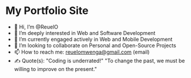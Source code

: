 # My Portfolio Site

- 👋 Hi, I’m @ReuelO
- 👀 I’m deeply interested in Web and Software Development
- 🌱 I’m currently engaged actively in Web and Mobile Development
- 💞️ I’m looking to collaborate on Personal and Open-Source Projects
- 📫 How to reach me: reuelomwenga@gmail.com (email)
- ✍ Quote(s): "Coding is underrated!" "To change the past, we must be willing to improve on the present."
